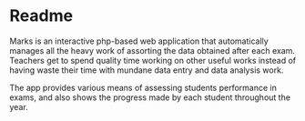 Readme
=========
Marks is an interactive php-based web application that automatically manages all the heavy work of assorting the data obtained after each exam. Teachers get to spend quality time working on other useful works instead of having waste their time with mundane data entry and data analysis work.

The app provides various means of assessing students performance in exams, and also shows the progress made by each student throughout the year.